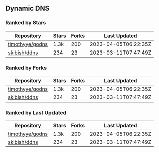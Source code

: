 ## Dynamic DNS

### Ranked by Stars

| Repository | Stars | Forks | Last Updated |
|------------|-------|-------|--------------|
| [timothyye/godns](https://github.com/timothyye/godns) | 1.3k | 200 | 2023-04-05T06:22:35Z |
| [skibish/ddns](https://github.com/skibish/ddns) | 234 | 23 | 2023-03-11T07:47:49Z |

### Ranked by Forks

| Repository | Stars | Forks | Last Updated |
|------------|-------|-------|--------------|
| [timothyye/godns](https://github.com/timothyye/godns) | 1.3k | 200 | 2023-04-05T06:22:35Z |
| [skibish/ddns](https://github.com/skibish/ddns) | 234 | 23 | 2023-03-11T07:47:49Z |

### Ranked by Last Updated

| Repository | Stars | Forks | Last Updated |
|------------|-------|-------|--------------|
| [timothyye/godns](https://github.com/timothyye/godns) | 1.3k | 200 | 2023-04-05T06:22:35Z |
| [skibish/ddns](https://github.com/skibish/ddns) | 234 | 23 | 2023-03-11T07:47:49Z |

